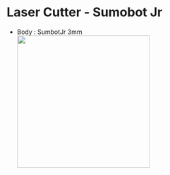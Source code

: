 # Laser Cutter - Sumobot Jr

- Body : SumbotJr 3mm <br/>
<img src="https://github.com/FabLabKannai/SumobotJr/blob/master/docs/images/laser_cutter_body.png" width="300" /> <br/>
